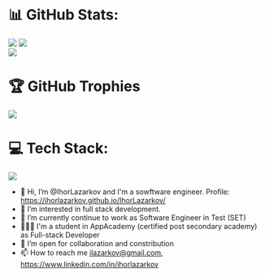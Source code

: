 # 📊 GitHub Stats:
![](https://github-readme-stats.vercel.app/api/top-langs/?username=ihorlazarkov&theme=dark&hide_border=false&include_all_commits=false&count_private=false&layout=compact&hide=jupyter%20notebook)
![](https://github-readme-stats.vercel.app/api?username=ihorlazarkov&theme=dark&hide_border=false&include_all_commits=false&count_private=false)<br/>
![](https://github-readme-streak-stats.herokuapp.com/?user=ihorlazarkov&theme=dark&hide_border=false)<br/>

# 🏆 GitHub Trophies
![](https://github-profile-trophy.vercel.app/?username=ihorlazarkov&theme=darkhub&no-frame=true&no-bg=false&row=2&column=5&no-bg=true)

# 💻 Tech Stack:
<p align="left">
  <a href="https://skillicons.dev">
    <img src="https://skillicons.dev/icons?i=html,css,bootstrap,jquery,javascript,ts,react,redux,sequelize,mocha,cypress,vite,npm,nodejs,nginx,threejs,python,flask,postgres,sqlite,git,github,docker,k8s,java,hibernate,spring,selenium,gherkin,jenkins,gitlab,gradle,maven,grafana,postman,blender,idea,vscode" heigth="40"/>
  </a>
</p>


- 👋 Hi, I’m @IhorLazarkov and I'm a sowftware engineer. Profile: https://ihorlazarkov.github.io/IhorLazarkov/
- 👀 I’m interested in full stack development.
- 🌱 I’m currently continue to work as Software Engineer in Test (SET)
- 🧑🏼‍💻 I'm a student in AppAcademy (certified post secondary academy) as Full-stack Developer
- 💞️ I’m open for collaboration and constribution
- 📫 How to reach me ilazarkov@gmail.com, https://www.linkedin.com/in/ihorlazarkov

<!---
IhorLazarkov/IhorLazarkov is a ✨ special ✨ repository because its `README.md` (this file) appears on your GitHub profile.
You can click the Preview link to take a look at your changes.
--->

